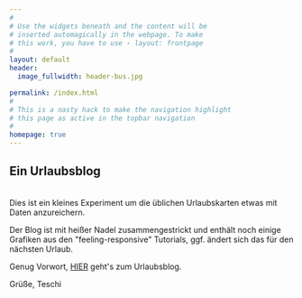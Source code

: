 ```yaml
---
#
# Use the widgets beneath and the content will be
# inserted automagically in the webpage. To make
# this work, you have to use › layout: frontpage
#
layout: default
header:
  image_fullwidth: header-bus.jpg

permalink: /index.html
#
# This is a nasty hack to make the navigation highlight
# this page as active in the topbar navigation
#
homepage: true
---
```



## Ein Urlaubsblog


<br>Dies ist ein kleines Experiment um die üblichen Urlaubskarten etwas mit Daten anzureichern.

Der Blog ist mit heißer Nadel zusammengestrickt und enthält noch einige Grafiken aus den "feeling-responsive" Tutorials, ggf. ändert sich das für den nächsten Urlaub.

Genug Vorwort, [HIER](/blog) geht's zum Urlaubsblog.

Grüße, Teschi
